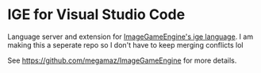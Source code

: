 # IGE for Visual Studio Code

Language server and extension for [ImageGameEngine's ige language](https://github.com/megamaz/ImageGameEngine). I am making this a seperate repo so I don't have to keep merging conflicts lol

See https://github.com/megamaz/ImageGameEngine for more details.